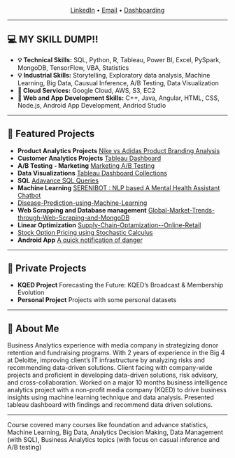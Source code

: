 <p align="center">
  <a href="https://www.linkedin.com/in/yashi-tiwari-a991b6145/">LinkedIn</a> •
  <a href="theyashitiwari@gmail.com">Email</a> •
  <a href="https://public.tableau.com/app/profile/yashi.tiwari">Dashboarding</a>
</p>

---

## 💻 MY SKILL DUMP!!
- **💡 Technical Skills:** SQL, Python, R, Tableau, Power BI, Excel, PySpark, MongoDB, TensorFlow, VBA, Statistics 
- **💡 Industrial Skills:** Storytelling, Exploratory data analysis, Machine Learning, Big Data, Causual Inference, A/B Testing, Data Visualization
- **💬 Cloud Services:** Google Cloud, AWS, S3, EC2
- **🌱 Web and App Development Skills:** C++, Java, Angular, HTML, CSS, Node.js, Android App Development, Andriod Studio
---
## 🌟 Featured Projects

- **Product Analytics Projects**  [Nike vs Adidas Product Branding Analysis](https://github.com/theyashi/Nike-vs-Adidas-Product-Analysis)
- **Customer Analytics Projects** [Tableau Dashboard](https://github.com/theyashi/Customer-Analysis-using-Tableau)
- **A/B Testing - Marketing** [Marketing A/B Testing](https://github.com/theyashi/A-B-Testing)
- **Data Visualizations** [Tableau Dashboard Collections](https://github.com/theyashi/Tableau-Dashboard-Collection)
- **SQL** [Adavance SQL Queries](https://github.com/theyashi/SQL-Queries-)
- **Machine Learning** [SERENIBOT : NLP based A Mental Health Assistant Chatbot](https://github.com/theyashi/SERENIBOT-NLP-based-A-Mental-Health-Assistant-Chatbot)
- [Disease-Prediction-using-Machine-Learning](https://github.com/theyashi/Disease-Prediction-using-Machine-Learning)
- **Web Scrapping and Database management** [Global-Market-Trends-through-Web-Scraping-and-MongoDB ](https://github.com/theyashi/Global-Market-Trends-through-Web-Scraping-and-MongoDB)
- **Linear Optimization** [Supply-Chain-Optamization--Online-Retail](https://github.com/theyashi/Supply-Chain-Optimization---Online-Retail-)
- [Stock Option Pricing using Stochastic Calculus](https://github.com/theyashi/Stock-option-pricing-using-Stochastic-Calculus)
- **Android App** [A quick notification of danger](https://github.com/theyashi/quickstart-android)

---
## 🌟 Private Projects

- **KQED Project**  Forecasting the Future: KQED’s Broadcast & Membership Evolution
- **Personal Project**  Projects with some personal datasets
---
## 🚀 About Me

Business Analytics experience with media company in strategizing donor retention and fundraising programs. With 2 years of experience in the Big 4 at Deloitte, improving client’s IT infrastructure by analyzing risks and recommending data-driven solutions. Client facing with company-wide projects and proficient in developing data-driven solutions, risk advisory, and cross-collaboration. 
Worked on a major 10 months business intelligence analytics project with a non-profit media company (KQED) to drive business insights using machine learning technique and data analysis. Presented tableau dashboard with findings and recommend data driven solutions. 

---

Course covered many courses like foundation and advance statistics, Machine Learning, Big Data, Analytics Decision Making, Data Management (with SQL), Business Analytics topics (with focus on casual inference and A/B testing)
